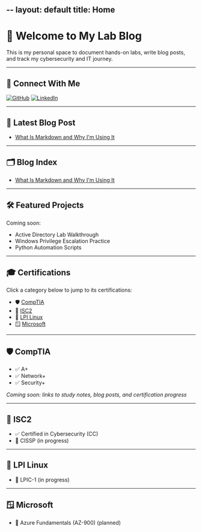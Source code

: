 --
layout: default
title: Home
---

# 👋 Welcome to My Lab Blog

This is my personal space to document hands-on labs, write blog posts, and track my cybersecurity and IT journey.

---

## 📎 Connect With Me

[![GitHub](https://cdn.simpleicons.org/github/000000)](https://github.com/sloucks623)
[![LinkedIn](https://cdn.simpleicons.org/linkedin/0077B5)](https://linkedin.com/in/YOUR-LINKEDIN-USERNAME)

---

## 📘 Latest Blog Post

- [What Is Markdown and Why I'm Using It](2024/04/30/what-is-markdown.html)

---

## 🗂 Blog Index

- [What Is Markdown and Why I'm Using It](2024/04/30/what-is-markdown.html)

---

## 🛠 Featured Projects

Coming soon:
- Active Directory Lab Walkthrough
- Windows Privilege Escalation Practice
- Python Automation Scripts

---

## 🎓 Certifications

Click a category below to jump to its certifications:

- 🛡️ [CompTIA](#comptia)
- 🔐 [ISC2](#isc2)
- 🐧 [LPI Linux](#lpi-linux)
- 🪟 [Microsoft](#microsoft)

---

## 🛡️ CompTIA

- ✅ A+
- ✅ Network+
- ✅ Security+

*Coming soon: links to study notes, blog posts, and certification progress*

---

## 🔐 ISC2

- ✅ Certified in Cybersecurity (CC)
- 🔄 CISSP (in progress)

---

## 🐧 LPI Linux

- 🔄 LPIC-1 (in progress)

---

## 🪟 Microsoft

- 🔄 Azure Fundamentals (AZ-900) (planned)
